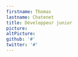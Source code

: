 ```yaml
---
firstname: Thomas
lastname: Chatenet
title: Développeur junior
picture:
altPicture:
github: '#'
twitter: '#'
---
```

